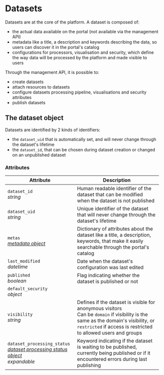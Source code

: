 # Datasets

Datasets are at the core of the platform. A dataset is composed of:

- the actual data available on the portal (not available via the management API)
- metadata like a title, a description and keywords describing the data, so users can discover it in the portal's catalog
- configurations for processors, visualisation and security, which define the way data will be processed by the platform and made visible to users

Through the management API, it is possible to:

- create datasets
- attach resources to datasets
- configure datasets processing pipeline, visualisations and security attributes
- publish datasets

## The dataset object

Datasets are identified by 2 kinds of identifiers:

- the `dataset_uid` that is automatically set, and will never change through the dataset's lifetime
- the `dataset_id`, that can be chosen during dataset creation or changed on an unpublished dataset

### Attributes

Attribute | Description
--------- | -----------
`dataset_id` <br> *string*       | Human readable identifier of the dataset that can be modified when the dataset is not published
`dataset_uid` <br> *string*      | Unique identifier of the dataset that will never change through the dataset's lifetime
`metas` <br> *[metadata object](#dataset-metadata)* | Dictionary of attributes about the dataset like a title, a description, keywords, that make it easily searchable through the portal's catalog
`last_modified` <br> *datetime*  | Date when the dataset's configuration was last edited
`published` <br> *boolean*       | Flag indicating whether the dataset is published or not
`default_security` <br> *object* |
`visibility` <br> *string*       | Defines if the dataset is visible for anonymous visitors <br> Can be `domain` if visibility is the same as the domain's visibility, or `restricted` if access is restricted to allowed users and groups
`dataset_processing_status` <br> *[dataset processing status object](#dataset-processing-status)* <br> <em class="expandable">expandable</em> | Keyword indicating if the dataset is waiting to be published, currently being published or if it encountered errors during last publishing
